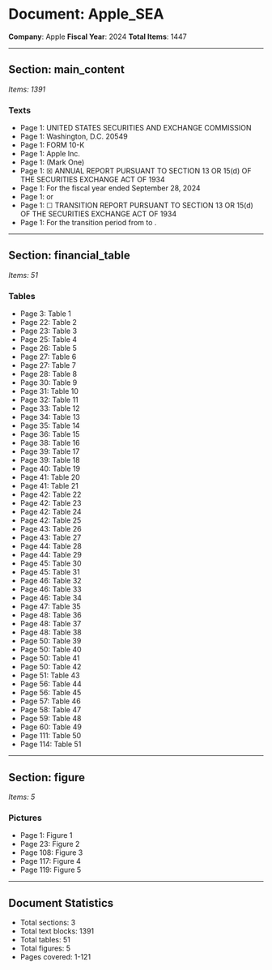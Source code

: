 # Document: Apple_SEA
**Company**: Apple
**Fiscal Year**: 2024
**Total Items**: 1447

---

## Section: main_content
*Items: 1391*

### Texts
- Page 1: UNITED STATES SECURITIES AND EXCHANGE COMMISSION
- Page 1: Washington, D.C. 20549
- Page 1: FORM 10-K
- Page 1: Apple Inc.
- Page 1: (Mark One)
- Page 1: ☒ ANNUAL REPORT PURSUANT TO SECTION 13 OR 15(d) OF THE SECURITIES EXCHANGE ACT OF 1934
- Page 1: For the fiscal year ended September 28, 2024
- Page 1: or
- Page 1: ☐ TRANSITION REPORT PURSUANT TO SECTION 13 OR 15(d) OF THE SECURITIES EXCHANGE ACT OF 1934
- Page 1: For the transition period from              to             .

---

## Section: financial_table
*Items: 51*

### Tables
- Page 3: Table 1
- Page 22: Table 2
- Page 23: Table 3
- Page 25: Table 4
- Page 26: Table 5
- Page 27: Table 6
- Page 27: Table 7
- Page 28: Table 8
- Page 30: Table 9
- Page 31: Table 10
- Page 32: Table 11
- Page 33: Table 12
- Page 34: Table 13
- Page 35: Table 14
- Page 36: Table 15
- Page 38: Table 16
- Page 39: Table 17
- Page 39: Table 18
- Page 40: Table 19
- Page 41: Table 20
- Page 41: Table 21
- Page 42: Table 22
- Page 42: Table 23
- Page 42: Table 24
- Page 42: Table 25
- Page 43: Table 26
- Page 43: Table 27
- Page 44: Table 28
- Page 44: Table 29
- Page 45: Table 30
- Page 45: Table 31
- Page 46: Table 32
- Page 46: Table 33
- Page 46: Table 34
- Page 47: Table 35
- Page 48: Table 36
- Page 48: Table 37
- Page 48: Table 38
- Page 50: Table 39
- Page 50: Table 40
- Page 50: Table 41
- Page 50: Table 42
- Page 51: Table 43
- Page 56: Table 44
- Page 56: Table 45
- Page 57: Table 46
- Page 58: Table 47
- Page 59: Table 48
- Page 60: Table 49
- Page 111: Table 50
- Page 114: Table 51

---

## Section: figure
*Items: 5*

### Pictures
- Page 1: Figure 1
- Page 23: Figure 2
- Page 108: Figure 3
- Page 117: Figure 4
- Page 119: Figure 5

---

## Document Statistics
- Total sections: 3
- Total text blocks: 1391
- Total tables: 51
- Total figures: 5
- Pages covered: 1-121